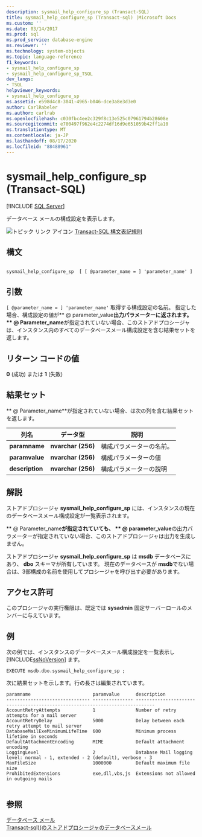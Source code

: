 ```yaml
---
description: sysmail_help_configure_sp (Transact-SQL)
title: sysmail_help_configure_sp (Transact-sql) |Microsoft Docs
ms.custom: ''
ms.date: 03/14/2017
ms.prod: sql
ms.prod_service: database-engine
ms.reviewer: ''
ms.technology: system-objects
ms.topic: language-reference
f1_keywords:
- sysmail_help_configure_sp
- sysmail_help_configure_sp_TSQL
dev_langs:
- TSQL
helpviewer_keywords:
- sysmail_help_configure_sp
ms.assetid: e598d4c8-3041-4965-b046-dce3a8e3d3e0
author: CarlRabeler
ms.author: carlrab
ms.openlocfilehash: c030fbc4ee2c329f8c13e525c07961794b28608e
ms.sourcegitcommit: e700497f962e4c2274df16d9e651059b42ff1a10
ms.translationtype: MT
ms.contentlocale: ja-JP
ms.lasthandoff: 08/17/2020
ms.locfileid: "88488961"
---
```

# <a name="sysmail_help_configure_sp-transact-sql"></a>sysmail_help_configure_sp (Transact-SQL)
[!INCLUDE [SQL Server](../../includes/applies-to-version/sqlserver.md)]

  データベース メールの構成設定を表示します。  
  
 ![トピック リンク アイコン](../../database-engine/configure-windows/media/topic-link.gif "トピック リンク アイコン") [Transact-SQL 構文表記規則](../../t-sql/language-elements/transact-sql-syntax-conventions-transact-sql.md)  
  
## <a name="syntax"></a>構文  
  
```  
  
sysmail_help_configure_sp  [ [ @parameter_name = ] 'parameter_name' ]  
```  
  
## <a name="arguments"></a>引数  
`[ @parameter_name = ] 'parameter_name'` 取得する構成設定の名前。 指定した場合、構成設定の値が** \@ parameter_value**出力パラメーターに返されます。 ** \@ Parameter_name**が指定されていない場合、このストアドプロシージャは、インスタンス内のすべてのデータベースメール構成設定を含む結果セットを返します。  
  
## <a name="return-code-values"></a>リターン コードの値  
 **0** (成功) または **1** (失敗)  
  
## <a name="result-sets"></a>結果セット  
 ** \@ Parameter_name**が指定されていない場合、は次の列を含む結果セットを返します。  
  
| 列名 | データ型 | 説明 |
| ----------- | --------- | ----------- |
|**paramname**|**nvarchar (256)**|構成パラメーターの名前。|  
|**paramvalue**|**nvarchar (256)**|構成パラメーターの値|  
|**description**|**nvarchar (256)**|構成パラメーターの説明|  
  
## <a name="remarks"></a>解説  
 ストアドプロシージャ **sysmail_help_configure_sp** には、インスタンスの現在のデータベースメール構成設定が一覧表示されます。  
  
 ** \@ Parameter_name**が指定されていても、 ** \@ parameter_value**の出力パラメーターが指定されていない場合、このストアドプロシージャは出力を生成しません。  
  
 ストアドプロシージャ **sysmail_help_configure_sp** は **msdb** データベースにあり、 **dbo** スキーマが所有しています。 現在のデータベースが **msdb**でない場合は、3部構成の名前を使用してプロシージャを呼び出す必要があります。  
  
## <a name="permissions"></a>アクセス許可  
 このプロシージャの実行権限は、既定では **sysadmin** 固定サーバーロールのメンバーに与えています。  
  
## <a name="examples"></a>例  
 次の例では、インスタンスのデータベースメール構成設定を一覧表示し [!INCLUDE[ssNoVersion](../../includes/ssnoversion-md.md)] ます。  
  
```  
EXECUTE msdb.dbo.sysmail_help_configure_sp ;  
```  
  
 次に結果セットを示します。行の長さは編集されています。  
  
```  
paramname                       paramvalue      description  
------------------------------- --------------- -----------------------------------------------------------------------------  
AccountRetryAttempts            1               Number of retry attempts for a mail server  
AccountRetryDelay               5000            Delay between each retry attempt to mail server  
DatabaseMailExeMinimumLifeTime  600             Minimum process lifetime in seconds  
DefaultAttachmentEncoding       MIME            Default attachment encoding  
LoggingLevel                    2               Database Mail logging level: normal - 1, extended - 2 (default), verbose - 3  
MaxFileSize                     1000000         Default maximum file size  
ProhibitedExtensions            exe,dll,vbs,js  Extensions not allowed in outgoing mails  
  
```  
  
## <a name="see-also"></a>参照  
 [データベース メール](../../relational-databases/database-mail/database-mail.md)   
 [Transact-sql&#41;&#40;のストアドプロシージャのデータベースメール ](../../relational-databases/system-stored-procedures/database-mail-stored-procedures-transact-sql.md)  
  
  
